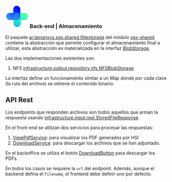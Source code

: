 ### ![logo](../hospital-api/src/main/resources/assets/webapp/icons/icon-72x72.png) Back-end | Almacenamiento

El paquete [ar.lamansys.sgx.shared.filtestorage](../sgx-shared/src/main/java/ar/lamansys/sgx/shared/filestorage/) del módulo [sgx-shared](../sgx-shared/) contiene la abstracción que permite configurar el almacenamiento final a utilizar, esta abstracción es materializada en la interfaz [BlobStorage](../sgx-shared/src/main/java/ar/lamansys/sgx/shared/filestorage/infrastructure/output/repository/BlobStorage.java). 

Las dos implementaciones existentes son:

1. NFS [infrastructure.output.repository.nfs.NFSBlobStorage](../sgx-shared/src/main/java/ar/lamansys/sgx/shared/filtestorage/infrastructure/output/repository/nfs/NFSBlobStorage.java)

La interfaz define un funcionamiento similar a un Map donde por cada clave (la ruta del archivo) se obtiene el contenido binario.

## API Rest

Los endpoints que responden archivos son todos aquellos que arman la respuesta usando [infrastructure.input.rest.StoredFileResponse](../sgx-shared/src/main/java/ar/lamansys/sgx/shared/filestorage/infrastructure/input/rest/StoredFileResponse.java).

En el front-end se utilizan dos servicios para procesar las respuestas:
1. [ViewPdfService](../../front-end/apps/projects/hospital/src/app/modules/presentation/dialogs/view-pdf/view-pdf.service.ts): para visualizar los PDF generados por HSI
1. [DownloadService](../../front-end/apps/projects/hospital/src/app/modules/core/services/download.service.ts): para descargar los archivos que se han adjuntado.

En el backoffice se utiliza el botón [DownloadButton](../../front-end/backoffice/src/libs/sgx/components/DownloadButton.js) para descargar los PDFs.

En todos los casos se requiere la `url` del endpoint. Además, aunque el backend defina el `filename`, el frontend debe definir uno por defecto.

